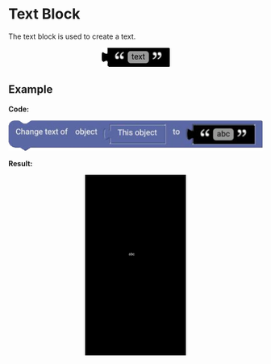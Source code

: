 # Text Block

The text block is used to create a text.

<p align="center">
  <img src="../../../res/images/blocks/text/text/text.png" alt="text block">
</p>

## Example

**Code:**

<p align="center">
  <img src="../../../res/images/blocks/text/text/text_example.png" alt="text block">
</p>

**Result:**

<p align="center">
  <img src="../../../res/images/blocks/text/text/text_example_result.png" alt="text block" width='200vw'>
</p>
